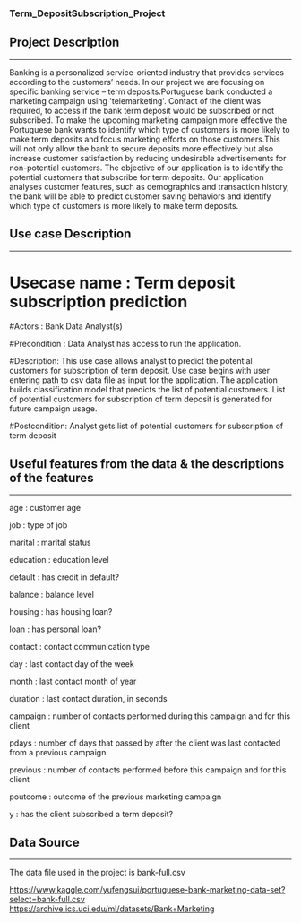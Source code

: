 ### Term_DepositSubscription_Project

## Project Description
***

Banking is a personalized service-oriented industry that provides services according to the customers’ needs. In our project we are focusing on specific banking service – term deposits.Portuguese bank conducted a marketing campaign using 'telemarketing'. Contact of the client was required, to access if the bank term deposit would be subscribed or not subscribed. To make the upcoming marketing campaign more effective the Portuguese bank wants to identify which type of customers is more likely to make term deposits and focus marketing efforts on those customers.This will not only allow the bank to secure deposits more effectively but also increase customer satisfaction by reducing undesirable advertisements for non-potential customers. The objective of our application is to identify the potential customers that subscribe for term deposits. Our application analyses customer features, such as demographics and transaction history, the bank will be able to predict customer saving behaviors and identify which type of customers is more likely to make term deposits.
  
  
## Use case Description
***
# Usecase name : Term deposit subscription prediction

#Actors : Bank Data Analyst(s)

#Precondition : Data Analyst has access to run the application.                 

#Description: This use case allows analyst to predict the potential customers for subscription of term deposit.
Use case begins with user entering path to csv data file as input for the application. 
The application builds classification model that predicts the list of potential customers. 
List of potential customers for subscription of term deposit is generated for future campaign usage. 

#Postcondition: Analyst gets list of potential customers for subscription of term deposit


## Useful features from the data & the descriptions of the features
***

 age : customer age
 
 job : type of job
 
 marital : marital status
 
 education : education level
 
 default : has credit in default?
 
 balance : balance level
 
 housing : has housing loan?
 
 loan : has personal loan?
 
 contact : contact communication type
 
 day : last contact day of the week
 
 month : last contact month of year
 
 duration : last contact duration, in seconds
 
 campaign : number of contacts performed during this campaign and for this client
 
 pdays : number of days that passed by after the client was last contacted from a previous campaign
 
 previous : number of contacts performed before this campaign and for this client
 
 poutcome : outcome of the previous marketing campaign
 
 y : has the client subscribed a term deposit?


## Data Source
***

The data file used in the project is bank-full.csv

https://www.kaggle.com/yufengsui/portuguese-bank-marketing-data-set?select=bank-full.csv
https://archive.ics.uci.edu/ml/datasets/Bank+Marketing
